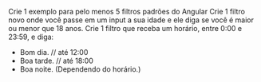 Crie 1 exemplo para pelo menos 5 filtros padrões do Angular
Crie 1 filtro novo onde você passe em um input a sua idade e ele diga se você é maior ou menor que 18 anos.
Crie 1 filtro que receba um horário, entre 0:00 e 23:59, e diga:
* Bom dia. // até 12:00
* Boa tarde. // até 18:00
* Boa noite.
(Dependendo do horário.)